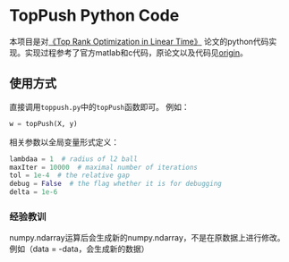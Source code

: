 # TopPush Python Code

本项目是对[《Top Rank Optimization in Linear Time》](https://cs.nju.edu.cn/zhouzh/zhouzh.files/publication/nips14.pdf) 论文的python代码实现。实现过程参考了官方matlab和c代码，原论文以及代码见[origin](目录)。

## 使用方式
直接调用`toppush.py`中的`topPush`函数即可。
例如：
~~~ python
w = topPush(X, y)
~~~

相关参数以全局变量形式定义：
~~~ python
lambdaa = 1  # radius of l2 ball
maxIter = 10000  # maximal number of iterations
tol = 1e-4  # the relative gap
debug = False  # the flag whether it is for debugging
delta = 1e-6
~~~


### 经验教训
numpy.ndarray运算后会生成新的numpy.ndarray，不是在原数据上进行修改。例如（data = -data，会生成新的数据）